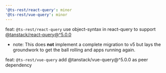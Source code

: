 ```yaml
---
'@ts-rest/react-query': minor
'@ts-rest/vue-query': minor
---
```


feat: `@ts-rest/react-query` use object-syntax in react-query to support [@tanstack/react-query@^5.0.0](https://tanstack.com/query/latest/docs/react/guides/migrating-to-v5)
- note: This does **not** implement a complete migration to v5 but lays the groundwork to get the ball rolling and apps running again.

feat: `@ts-rest/vue-query` add @tanstack/vue-query@^5.0.0 as peer dependency
